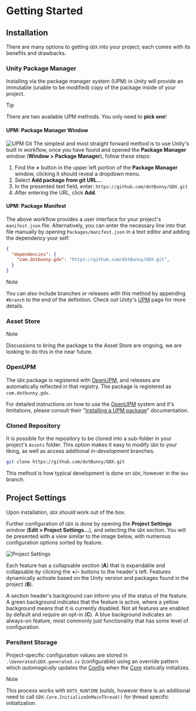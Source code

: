 # Getting Started

## Installation

There are many options to getting `GDX` into your project; each comes with its benefits and drawbacks.

### Unity Package Manager

Installing via the package manager system (UPM) in Unity will provide an immutable (unable to be modified) copy of the package inside of your project.

> [!TIP]
> There are two available UPM methods. You only need to **pick one**!

#### UPM: Package Manager Window

![UPM Git](/images/manual/getting-started/upm-gdx-github.gif)
The simplest and most straight forward method is to use Unity's built in workflow, once you have found and opened the **Package Manager** window (**Window > Package Manager**), follow these steps:

1. Find the **+** button in the upper left portion of the **Package Manager** window, clicking it should reveal a dropdown menu.
2. Select **Add package from git URL...**
3. In the presented text field, enter: `https://github.com/dotBunny/GDX.git`
4. After entering the URL, click **Add**.

#### UPM: Package Manifest ###

The above workflow provides a user interface for your project's `manifest.json` file. Alternatively,  you can enter the necessary line into that file manually by opening `Packages/manifest.json` in a text editor and adding the dependency your self:

```json
{
  "dependencies": {
    "com.dotbunny.gdx": "https://github.com/dotBunny/GDX.git",
  }
}
```

> [!NOTE]
> You can also include branches or releases with this method by appending `#branch` to the end of the definition. Check out Unity's [UPM](https://docs.unity3d.com/Manual/upm-git.html) page for more details.

### Asset Store

> [!NOTE]
> Discussions to bring the package to the Asset Store are ongoing, we are looking to do this in the near future.

### OpenUPM

The `GDX` package is registered with [OpenUPM](https://openupm.com/), and releases are automatically reflected in that registry. The package is registered as `com.dotbunny.gdx`.

For detailed instructions on how to use the [OpenUPM](https://openupm.com/) system and it's limitations, please consult their "[Installing a UPM package](https://openupm.com/docs/getting-started.html#installing-a-upm-package)" documentation.

### Cloned Repository

It is possible for the repository to be cloned into a sub-folder in your project's `Assets` folder. This option makes it easy to modify `GDX` to your liking, as well as access additional _in-development_ branches.

```bash
git clone https://github.com/dotBunny/GDX.git
```

This method is how typical development is done on `GDX`, however in the `dev` branch.

## Project Settings

Upon installation, `GDX` _should_ work out of the box.

Further configuration of `GDX` is done by opening the **Project Settings** window (**Edit > Project Settings...**), and selecting the `GDX` section. You will be presented with a view similar to the image below, with numerous configuration options sorted by feature.

![Project Settings](/images/manual/getting-started/gdx-config.png)

Each feature has a collapsable section (**A**) that is expandable and collapsable by clicking the **+**/**-** buttons to the header's left. Features dynamically activate based on the Unity version and packages found in the project (**B**).

A section header's background can inform you of the status of the feature. A green background indicates that the feature is active, where a yellow background means that it is currently disabled. Not all features are enabled by default and require an opt-in (**C**). A blue background indicates an always-on feature, most commonly just functionality that has some level of configuration.

### Persitent Storage

Project-specific configuration values are stored in `.\Generated\GDX.generated.cs` (configurable) using an override pattern which _automagically_ updates the [Config](xref:GDX.Config) when the [Core](xref:GDX.Core) statically initializes.

> [!NOTE]
> This process works with `DOTS_RUNTIME` builds, however there is an additional need to call `GDX.Core.InitializeOnMainThread()` for thread specific initialization.
